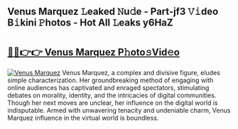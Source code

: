 ## Venus Marquez 𝙻eaked 𝙽u𝚍e - Part-jf3 𝚅𝚒deo B𝚒kini 𝙿hotos - Hot All 𝙻eaks y6HaZ

# <h2><a href="http://ld396p.urlbe.top/?page=Venus+Marquez">🔗🔗👉👉 Venus Marquez P𝚑oto𝚜Vid𝚎o</a></h2>

[![Venus Marquez](https://i.imgur.com/eBuTRDB.gif)](http://ld396p.urlbe.top/?page=Venus+Marquez)
Venus Marquez, a complex and divisive figure, eludes simple characterization. Her groundbreaking method of engaging with online audiences has captivated and enraged spectators, stimulating debates on morality, identity, and the intricacies of digital communities. Though her next moves are unclear, her influence on the digital world is indisputable. Armed with unwavering tenacity and undeniable charm, Venus Marquez influence in the virtual world is boundless.
